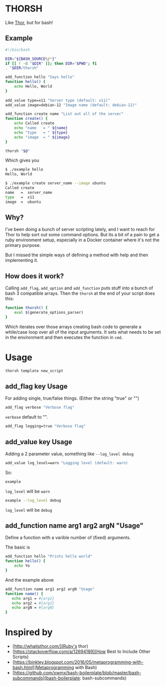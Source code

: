 # THORSH

Like [Thor](http://whatisthor.com/), but for bash!

## Example

```bash
#!/bin/bash

DIR="${BASH_SOURCE%/*}"
if [[ ! -d "$DIR" ]]; then DIR="$PWD"; fi
. "$DIR/thorsh"

add_function hello "Says hello"
function hello() {
    echo Hello, World
}
    
add_value type=x11 "Server type (default: x11)"
add_value image=debian-12 "Image name (default: debian-12)"

add_function create name "List out all of the server"
function create() {
    echo Called create
    echo "name   = " ${name}
    echo "type   = " ${type}
    echo "image  = " ${image}
}

thorsh "$@"
```

Which gives you

```bash
$ ./example hello
Hello, World

$ ./example create server_name --image ubuntu
Called create
name   =  server_name
type   =  x11
image  =  ubuntu
```

## Why?

I've been doing a bunch of server scripting lately, and I want to
reach for Thor to help sort out some command options. But its a bit of
a pain to get a ruby environment setup, especially in a Docker
container where it's not the primary purpose.

But I missed the simple ways of defining a method with help and then
implementing it.

## How does it work?

Calling `add_flag`, `add_option` and `add_function` puts stuff into a
bunch of bash 3 compatible arrays.  Then the `thorsh` at the end of
your script does this:

```bash
function thorsh() {
    eval $(generate_options_parser)
}
```

Which iterates over those arrays creating bash code to generate a
while/case loop over all of the input arguments.  It sets what needs
to be set in the environment and then executes the function in `cmd`.

# Usage

```bash
thorsh template new_script
```

## add_flag key Usage

For adding single, true/false things.  (Either the string "true" or
"")

```bash
add_flag verbose "Verbose flag"
```

`verbose` default to "".

```bash
add_flag logging=true "Verbose flag"
```

## add_value key Usage

Adding a 2 parameter value, something like `--log_level debug`

```bash
add_value log_level=warn "Logging level (default: warn)
```

So:

```bash
example
```

`log_level` will be `warn`

```bash
example --log_level debug
```

`log_level` will be `debug`

## add_function name arg1 arg2 argN "Usage"

Define a function with a varible number of (fixed) arguments.

The basic is

```bash
add_function hello "Prints hello world"
function hello() {
    echo Yo
}
```

And the example above

```bash
add_function name arg1 arg2 argN "Usage"
function name() {
   echo arg1 = #{arg1}
   echo arg2 = #{arg2}
   echo argN = #{argN}
}
```

# Inspired by

- [http://whatisthor.com/](Ruby's thor)
- [https://stackoverflow.com/a/12694189](How Best to Include Other Scripts)
- [https://binkley.blogspot.com/2016/05/metaprogramming-with-bash.html](Metaprogramming with Bash)
- [https://github.com/xwmx/bash-boilerplate/blob/master/bash-subcommands](bash-boilerplate: bash-subcommands)
